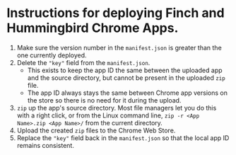 # Instructions for deploying Finch and Hummingbird Chrome Apps.
1. Make sure the version number in the `manifest.json` is greater than the one currently deployed.
2. Delete the `"key"` field from the `manifest.json`.
	* This exists to keep the app ID the same between the uploaded app and the source directory, but cannot be present in the uploaded `zip` file.
	* The app ID always stays the same between Chrome app versions on the store so there is no need for it during the upload.
3. `zip` up the app's source directory. Most file managers let you do this with a right click, or from the Linux command line, `zip -r <App Name>.zip <App Name>/` from the current directory.
4. Upload the created `zip` files to the Chrome Web Store.
5. Replace the `"key"` field back in the `manifest.json` so that the local app ID remains consistent.

